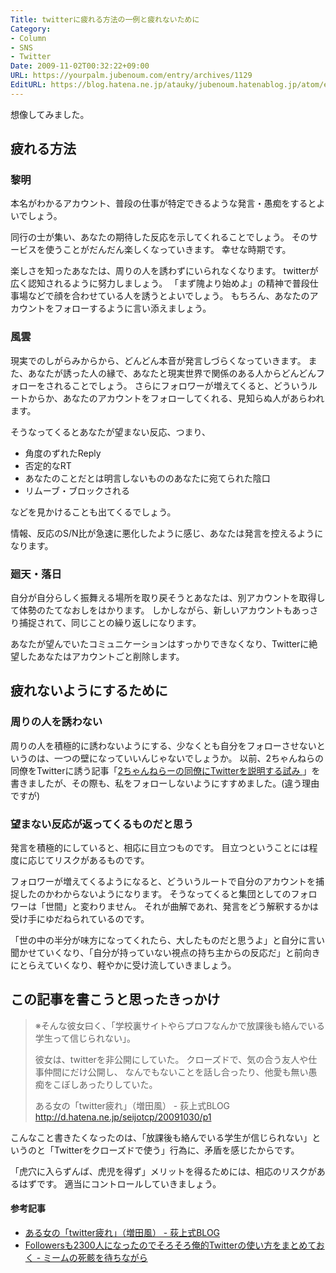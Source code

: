 ```yaml
---
Title: twitterに疲れる方法の一例と疲れないために
Category:
- Column
- SNS
- Twitter
Date: 2009-11-02T00:32:22+09:00
URL: https://yourpalm.jubenoum.com/entry/archives/1129
EditURL: https://blog.hatena.ne.jp/atauky/jubenoum.hatenablog.jp/atom/entry/6653458415120884999
---
```


想像してみました。

<h2>疲れる方法</h2>
<h3>黎明</h3>

本名がわかるアカウント、普段の仕事が特定できるような発言・愚痴をするとよいでしょう。

同行の士が集い、あなたの期待した反応を示してくれることでしょう。
そのサービスを使うことがだんだん楽しくなっていきます。
幸せな時期です。

楽しさを知ったあなたは、周りの人を誘わずにいられなくなります。
twitterが広く認知されるように努力しましょう。
「まず隗より始めよ」の精神で普段仕事場などで顔を合わせている人を誘うとよいでしょう。
もちろん、あなたのアカウントをフォローするように言い添えましょう。

<h3>風雲</h3>
現実でのしがらみからから、どんどん本音が発言しづらくなっていきます。
また、あなたが誘った人の縁で、あなたと現実世界で関係のある人からどんどんフォローをされることでしょう。
さらにフォロワーが増えてくると、どういうルートからか、あなたのアカウントをフォローしてくれる、見知らぬ人があらわれます。

そうなってくるとあなたが望まない反応、つまり、
<ul>
	<li>角度のずれたReply</li>
	<li>否定的なRT</li>
	<li>あなたのことだとは明言しないもののあなたに宛てられた陰口</li>
	<li>リムーブ・ブロックされる</li>
</ul>
などを見かけることも出てくるでしょう。

情報、反応のS/N比が急速に悪化したように感じ、あなたは発言を控えるようになります。

<h3>廻天・落日</h3>
自分が自分らしく振舞える場所を取り戻そうとあなたは、別アカウントを取得して体勢のたてなおしをはかります。
しかしながら、新しいアカウントもあっさり捕捉されて、同じことの繰り返しになります。

あなたが望んでいたコミュニケーションはすっかりできなくなり、Twitterに絶望したあなたはアカウントごと削除します。

<h2>疲れないようにするために</h2>
<h3>周りの人を誘わない</h3>
周りの人を積極的に誘わないようにする、少なくとも自分をフォローさせないというのは、一つの壁になっていいんじゃないでしょうか。
以前、2ちゃんねらの同僚をTwitterに誘う記事「<a href="http://yourpalm.jubenoum.com/2009/09/2%e3%81%a1%e3%82%83%e3%82%93%e3%81%ad%e3%82%89%e3%83%bc%e3%81%ae%e5%90%8c%e5%83%9a%e3%81%abtwitter%e3%82%92%e8%aa%ac%e6%98%8e%e3%81%99%e3%82%8b%e8%a9%a6%e3%81%bf/" title="2ちゃんねらーの同僚にTwitterを説明する試み | 君のてのひらから">2ちゃんねらーの同僚にTwitterを説明する試み </a>」を書きましたが、その際も、私をフォローしないようにすすめました。(違う理由ですが)

<h3>望まない反応が返ってくるものだと思う</h3>
発言を積極的にしていると、相応に目立つものです。
目立つということには程度に応じてリスクがあるものです。

フォロワーが増えてくるようになると、どういうルートで自分のアカウントを捕捉したのかわからないようになります。
そうなってくると集団としてのフォロワーは「世間」と変わりません。
それが曲解であれ、発言をどう解釈するかは受け手にゆだねられているのです。

「世の中の半分が味方になってくれたら、大したものだと思うよ」と自分に言い聞かせていくなり、「自分が持っていない視点の持ち主からの反応だ」と前向きにとらえていくなり、軽やかに受け流していきましょう。

<h2>この記事を書こうと思ったきっかけ</h2>

<blockquote cite="http://d.hatena.ne.jp/seijotcp/20091030/p1" title="ある女の「twitter疲れ」（増田風） - 荻上式BLOG">※そんな彼女曰く、「学校裏サイトやらプロフなんかで放課後も絡んでいる学生って信じられない」。

彼女は、twitterを非公開にしていた。
クローズドで、気の合う友人や仕事仲間にだけ公開し、 
なんでもないことを話し合ったり、他愛も無い愚痴をこぼしあったりしていた。

ある女の「twitter疲れ」（増田風） - 荻上式BLOG
<a href="http://d.hatena.ne.jp/seijotcp/20091030/p1" title="ある女の「twitter疲れ」（増田風） - 荻上式BLOG">http://d.hatena.ne.jp/seijotcp/20091030/p1</a></blockquote>

こんなこと書きたくなったのは、「放課後も絡んでいる学生が信じられない」というのと「Twitterをクローズドで使う」行為に、矛盾を感じたからです。

「虎穴に入らずんば、虎児を得ず」メリットを得るためには、相応のリスクがあるはずです。
適当にコントロールしていきましょう。

<h4>参考記事</h4>
<ul>
	<li><a href="http://d.hatena.ne.jp/seijotcp/20091030/p1" title="ある女の「twitter疲れ」（増田風） - 荻上式BLOG">ある女の「twitter疲れ」（増田風） - 荻上式BLOG</a></li>
	<li><a href="http://d.hatena.ne.jp/Hash/20091031/howtousetwitter" title="Followersも2300人になったのでそろそろ俺的Twitterの使い方をまとめておく - ミームの死骸を待ちながら">Followersも2300人になったのでそろそろ俺的Twitterの使い方をまとめておく - ミームの死骸を待ちながら</a></li>
</ul>

